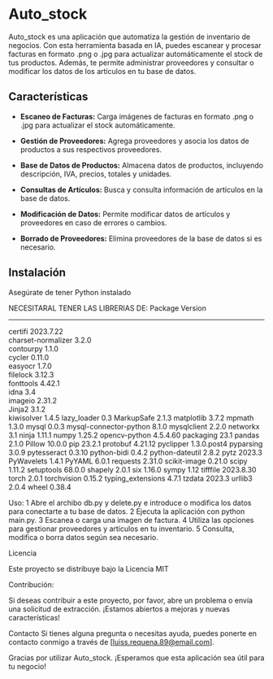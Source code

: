 
# Auto_stock

Auto_stock es una aplicación que automatiza la gestión de inventario de negocios. Con esta herramienta basada en IA, puedes escanear y procesar facturas en formato .png o .jpg para actualizar automáticamente el stock de tus productos. Además, te permite administrar proveedores y consultar o modificar los datos de los artículos en tu base de datos.

## Características

- **Escaneo de Facturas:** Carga imágenes de facturas en formato .png o .jpg para actualizar el stock automáticamente.

- **Gestión de Proveedores:** Agrega proveedores y asocia los datos de productos a sus respectivos proveedores.

- **Base de Datos de Productos:** Almacena datos de productos, incluyendo descripción, IVA, precios, totales y unidades.

- **Consultas de Artículos:** Busca y consulta información de artículos en la base de datos.

- **Modificación de Datos:** Permite modificar datos de artículos y proveedores en caso de errores o cambios.

- **Borrado de Proveedores:** Elimina proveedores de la base de datos si es necesario.

## Instalación

Asegúrate de tener Python instalado

NECESITARAL TENER LAS LIBRERIAS DE: 
Package                Version
---------------------- -----------
certifi                2023.7.22  
charset-normalizer     3.2.0      
contourpy              1.1.0      
cycler                 0.11.0     
easyocr                1.7.0      
filelock               3.12.3     
fonttools              4.42.1     
idna                   3.4        
imageio                2.31.2     
Jinja2                 3.1.2      
kiwisolver             1.4.5
lazy_loader            0.3
MarkupSafe             2.1.3
matplotlib             3.7.2
mpmath                 1.3.0
mysql                  0.0.3
mysql-connector-python 8.1.0
mysqlclient            2.2.0
networkx               3.1
ninja                  1.11.1
numpy                  1.25.2
opencv-python          4.5.4.60
packaging              23.1
pandas                 2.1.0
Pillow                 10.0.0
pip                    23.2.1
protobuf               4.21.12
pyclipper              1.3.0.post4
pyparsing              3.0.9
pytesseract            0.3.10
python-bidi            0.4.2
python-dateutil        2.8.2
pytz                   2023.3
PyWavelets             1.4.1
PyYAML                 6.0.1
requests               2.31.0
scikit-image           0.21.0
scipy                  1.11.2
setuptools             68.0.0
shapely                2.0.1
six                    1.16.0
sympy                  1.12
tifffile               2023.8.30
torch                  2.0.1
torchvision            0.15.2
typing_extensions      4.7.1
tzdata                 2023.3
urllib3                2.0.4
wheel                  0.38.4


Uso: 
1 Abre el archibo db.py y delete.py e introduce o modifica los datos para conectarte a tu base de datos.
2 Ejecuta la aplicación con python main.py.
3 Escanea o carga una imagen de factura.
4 Utiliza las opciones para gestionar proveedores y artículos en tu inventario.
5 Consulta, modifica o borra datos según sea necesario.

Licencia

Este proyecto se distribuye bajo la Licencia MIT

Contribución:

Si deseas contribuir a este proyecto, por favor, abre un problema o envía una solicitud de extracción. ¡Estamos abiertos a mejoras y nuevas características!

Contacto
Si tienes alguna pregunta o necesitas ayuda, puedes ponerte en contacto conmigo  a través de [luiss.requena.89@email.com].

Gracias por utilizar Auto_stock. ¡Esperamos que esta aplicación sea útil para tu negocio!